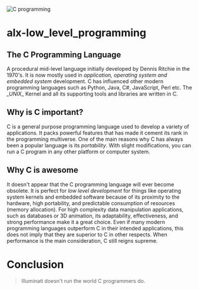 ![C programming](https://apollo-singapore.akamaized.net/v1/files/r4nw6l1my7il2-IN/image;s=850x0 'C programming')

# alx-low_level_programming

## The C Programming Language
A procedural mid-level language initially developed by Dennis Ritchie in the 1970's.
It is now mostly used in _application, operating system and embedded system_ development.
C has influenced other modern programming languages such as Python, Java, C#, JavaScript, Perl etc.
The *_UNIX*_ Kernel and all its supporting tools and libraries are written in C.

## Why is C important?
C is a general purpose programming language used to develop a variety of applications.
It packs powerful features that has made it cement its rank in the programming multiverse.
One of the main reasons why C has always been a popular language is its _portability_.
With slight modifications, you can run a C program in any other platform or computer system.

## Why C is awesome
It doesn't appear that the C programming language will ever become obsolete. It is perfect for _low level development_ for things like operating system kernels and embedded software because of its proximity to the hardware, high portability, and predictable consumption of resources (memory allocation). For high complexity data manipulation applications, such as databases or 3D animation, its adaptability, effectiveness, and strong performance make it a great choice. Even if many modern programming languages outperform C in their intended applications, this does not imply that they are superior to C in other respects. When performance is the main consideration, C still reigns supreme.

# Conclusion
> Illuminati doesn't run the world C programmers do.
